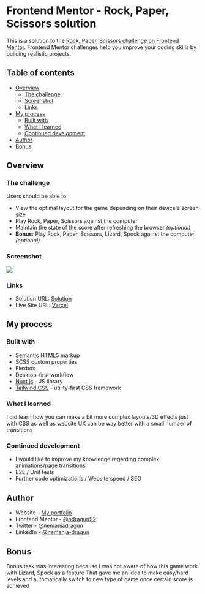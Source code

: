 # Frontend Mentor - Rock, Paper, Scissors solution

This is a solution to the [Rock, Paper, Scissors challenge on Frontend Mentor](https://www.frontendmentor.io/challenges/rock-paper-scissors-game-pTgwgvgH). Frontend Mentor challenges help you improve your coding skills by building realistic projects.

## Table of contents

- [Overview](#overview)
    - [The challenge](#the-challenge)
    - [Screenshot](#screenshot)
    - [Links](#links)
- [My process](#my-process)
    - [Built with](#built-with)
    - [What I learned](#what-i-learned)
    - [Continued development](#continued-development)
- [Author](#author)
- [Bonus](#Bonus)

## Overview

### The challenge

Users should be able to:

- View the optimal layout for the game depending on their device's screen size
- Play Rock, Paper, Scissors against the computer
- Maintain the state of the score after refreshing the browser _(optional)_
- **Bonus**: Play Rock, Paper, Scissors, Lizard, Spock against the computer _(optional)_

### Screenshot

![](https://rock-paper-scissors-game-seven-gules.vercel.app/images/screenshot.png)

### Links

- Solution URL: [Solution](https://www.frontendmentor.io/solutions/rock-paper-scissors-game-with-bonus-task-made-with-nuxt-3-tailwind-iYQDLfOYdI)
- Live Site URL: [Vercel](https://rock-paper-scissors-game-seven-gules.vercel.app/)

## My process

### Built with

- Semantic HTML5 markup
- SCSS custom properties
- Flexbox
- Desktop-first workflow
- [Nuxt.js](https://nuxt.com/) - JS library
- [Tailwind CSS](https://tailwindcss.com/) - utility-first CSS framework

### What I learned

I did learn how you can make a bit more complex layouts/3D effects just with CSS as well as website UX can be way better with a small number of transitions

### Continued development

- I would like to improve my knowledge regarding complex animations/page transitions
- E2E / Unit tests
- Further code optimizations / Website speed / SEO

## Author

- Website - [My portfolio](https://ndragun92.github.io/portfolio/)
- Frontend Mentor - [@ndragun92](https://www.frontendmentor.io/profile/ndragun92)
- Twitter - [@nemanjadragun](https://www.twitter.com/nemanjadragun)
- LinkedIn - [@nemanja-dragun](https://www.linkedin.com/in/nemanja-dragun/)

## Bonus

Bonus task was interesting because I was not aware of how this game work with Lizard, Spock as a feature
That gave me an idea to make easy/hard levels and automatically switch to new type of game once certain score is achieved
